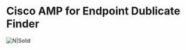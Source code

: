 # Cisco AMP for Endpoint Dublicate Finder

![N|Solid](https://raw.githubusercontent.com/azizaltuntas/Cisco-AMP-for-Endpoint-Dublicate-Finder/master/img/github.PNG)
